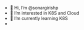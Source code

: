 - 👋 Hi, I’m @sonargirishp
- 👀 I’m interested in K8S and Cloud
- 🌱 I’m currently learning K8S
- <!---sonargirishp/sonargirishp is a ✨ special ✨ repository because its `README.md` (this file) appears on your GitHub profile.
You can click the Preview link to take a look at your changes.
--->
